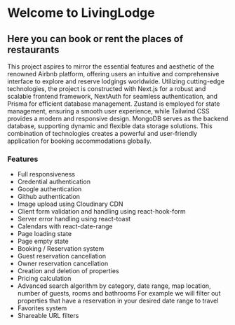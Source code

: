 # Welcome to LivingLodge

## Here you can book or rent the places of restaurants

This project aspires to mirror the essential features and aesthetic of the renowned Airbnb platform, offering users an intuitive and comprehensive interface to explore and reserve lodgings worldwide. Utilizing cutting-edge technologies, the project is constructed with Next.js for a robust and scalable frontend framework, NextAuth for seamless authentication, and Prisma for efficient database management. Zustand is employed for state management, ensuring a smooth user experience, while Tailwind CSS provides a modern and responsive design. MongoDB serves as the backend database, supporting dynamic and flexible data storage solutions. This combination of technologies creates a powerful and user-friendly application for booking accommodations globally.

### Features

- Full responsiveness
- Credential authentication
- Google authentication
- Github authentication
- Image upload using Cloudinary CDN
- Client form validation and handling using react-hook-form
- Server error handling using react-toast
- Calendars with react-date-range
- Page loading state
- Page empty state
- Booking / Reservation system
- Guest reservation cancellation
- Owner reservation cancellation
- Creation and deletion of properties
- Pricing calculation
- Advanced search algorithm by category, date range, map location, number of guests, rooms and bathrooms
  For example we will filter out properties that have a reservation in your desired date range to travel
- Favorites system
- Shareable URL filters
